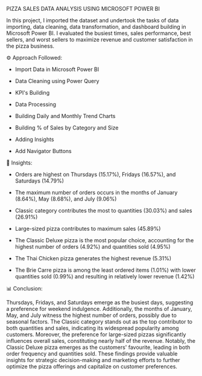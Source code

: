 PIZZA SALES DATA ANALYSIS USING MICROSOFT POWER BI 

In this project, I imported the dataset and undertook the tasks of data importing, data cleaning, data transformation, and dashboard building in Microsoft Power BI. I evaluated the busiest times, sales performance, best sellers, and worst sellers to maximize revenue and customer satisfaction in the pizza business.

⚙ Approach Followed:

- Import Data in Microsoft Power BI   


- Data Cleaning using Power Query


- KPI's Building


- Data Processing


- Building Daily and Monthly Trend Charts


- Building % of Sales by Category and Size


- Adding Insights


- Add Navigator Buttons

🔎 Insights:

- Orders are highest on Thursdays (15.17%), Fridays (16.57%), and Saturdays (14.79%)

- The maximum number of orders occurs in the months of January (8.64%), May (8.68%), and July (9.06%)

- Classic category contributes the most to quantities (30.03%) and sales (26.91%)

- Large-sized pizza contributes to maximum sales (45.89%)

- The Classic Deluxe pizza is the most popular choice, accounting for the highest number of orders (4.92%) and quantities sold (4.95%)

- The Thai Chicken pizza generates the highest revenue (5.31%)

- The Brie Carre pizza is among the least ordered items (1.01%) with lower quantities sold (0.99%) and resulting in relatively lower revenue (1.42%)

📊 Conclusion:

Thursdays, Fridays, and Saturdays emerge as the busiest days, suggesting a preference for weekend indulgence. Additionally, the months of January, May, and July witness the highest number of orders, possibly due to seasonal factors. The Classic category stands out as the top contributor to both quantities and sales, indicating its widespread popularity among customers. Moreover, the preference for large-sized pizzas significantly influences overall sales, constituting nearly half of the revenue. Notably, the Classic Deluxe pizza emerges as the customers' favourite, leading in both order frequency and quantities sold. These findings provide valuable insights for strategic decision-making and marketing efforts to further optimize the pizza offerings and capitalize on customer preferences.
